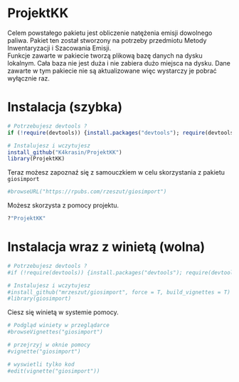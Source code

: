 
<!-- README.md is generated from README.Rmd. Please edit that file -->

# ProjektKK

Celem powstałego pakietu jest obliczenie natężenia emisji dowolnego
paliwa. Pakiet ten został stworzony na potrzeby przedmiotu Metody
Inwentaryzacji i Szacowania Emisji.  
Funkcje zawarte w pakiecie tworzą plikową bazę danych na dysku lokalnym.
Cała baza nie jest duża i nie zabiera dużo miejsca na dysku. Dane
zawarte w tym pakiecie nie są aktualizowane więc wystarczy je pobrać
wyłącznie raz.

# Instalacja (szybka)

``` r
# Potrzebujesz devtools ?
if (!require(devtools)) {install.packages("devtools"); require(devtools)}

# Instalujesz i wczytujesz
install_github("K4krasin/ProjektKK")
library(ProjektKK)
```

Teraz możesz zapoznaź się z samouczkiem w celu skorzystania z pakietu
`giosimport`

``` r
#browseURL("https://rpubs.com/rzeszut/giosimport")
```

Możesz skorzysta z pomocy projektu.

``` r
?"ProjektKK"
```

# Instalacja wraz z winietą (wolna)

``` r
# Potrzebujesz devtools ?
#if (!require(devtools)) {install.packages("devtools"); require(devtools)}

# Instalujesz i wczytujesz
#install_github("mrzeszut/giosimport", force = T, build_vignettes = T)
#library(giosimport)
```

Ciesz się winietą w systemie pomocy.

``` r
# Podgląd winiety w przeglądarce
#browseVignettes("giosimport")

# przejrzyj w oknie pomocy
#vignette("giosimport")

# wyswietli tylko kod
#edit(vignette("giosimport"))
```
